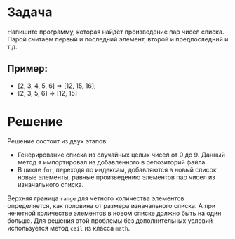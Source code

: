 # Задача
Напишите программу, которая найдёт произведение пар чисел списка. Парой считаем первый и последний элемент, второй и предпоследний и т.д.

## Пример:
- [2, 3, 4, 5, 6] => [12, 15, 16];
- [2, 3, 5, 6] => [12, 15]

# Решение
Решение состоит из двух этапов:
+ Генерирование списка из случайных целых чисел от 0 до 9. Данный метод я импортировал из добавленного в репозиторий файла.
+ В цикле `for`, переходя по индексам, добавляются в новый список новые элементы, равные произведению элементов пар чисел из изначального списка.

Верхняя граница `range` для четного количества элементов определяется, как половина от размера изначального списка. А при нечетной количестве элементов в новом списке должно быть на один больше. Для решения этой проблемы без дополнительных условий используется метод `ceil` из класса `math`.